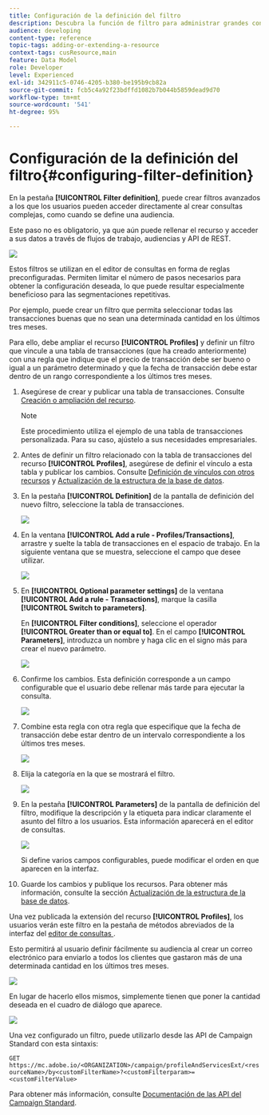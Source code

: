 ```yaml
---
title: Configuración de la definición del filtro
description: Descubra la función de filtro para administrar grandes conjuntos de datos.
audience: developing
content-type: reference
topic-tags: adding-or-extending-a-resource
context-tags: cusResource,main
feature: Data Model
role: Developer
level: Experienced
exl-id: 342911c5-0746-4205-b380-be195b9cb82a
source-git-commit: fcb5c4a92f23bdffd1082b7b044b5859dead9d70
workflow-type: tm+mt
source-wordcount: '541'
ht-degree: 95%

---
```


# Configuración de la definición del filtro{#configuring-filter-definition}

En la pestaña **[!UICONTROL Filter definition]**, puede crear filtros avanzados a los que los usuarios pueden acceder directamente al crear consultas complejas, como cuando se define una audiencia.

Este paso no es obligatorio, ya que aún puede rellenar el recurso y acceder a sus datos a través de flujos de trabajo, audiencias y API de REST.

![](assets/custom_resource_filter-definition.png)

Estos filtros se utilizan en el editor de consultas en forma de reglas preconfiguradas. Permiten limitar el número de pasos necesarios para obtener la configuración deseada, lo que puede resultar especialmente beneficioso para las segmentaciones repetitivas.

Por ejemplo, puede crear un filtro que permita seleccionar todas las transacciones buenas que no sean una determinada cantidad en los últimos tres meses.

Para ello, debe ampliar el recurso **[!UICONTROL Profiles]** y definir un filtro que vincule a una tabla de transacciones (que ha creado anteriormente) con una regla que indique que el precio de transacción debe ser bueno o igual a un parámetro determinado y que la fecha de transacción debe estar dentro de un rango correspondiente a los últimos tres meses.

1. Asegúrese de crear y publicar una tabla de transacciones. Consulte [Creación o ampliación del recurso](../../developing/using/creating-or-extending-the-resource.md).

   >[!NOTE]
   >
   >Este procedimiento utiliza el ejemplo de una tabla de transacciones personalizada. Para su caso, ajústelo a sus necesidades empresariales.

1. Antes de definir un filtro relacionado con la tabla de transacciones del recurso **[!UICONTROL Profiles]**, asegúrese de definir el vínculo a esta tabla y publicar los cambios. Consulte [Definición de vínculos con otros recursos](../../developing/using/configuring-the-resource-s-data-structure.md#defining-links-with-other-resources) y [Actualización de la estructura de la base de datos](../../developing/using/updating-the-database-structure.md).
1. En la pestaña **[!UICONTROL Definition]** de la pantalla de definición del nuevo filtro, seleccione la tabla de transacciones.

   ![](assets/custom_resource_filter-definition_example-empty.png)

1. En la ventana **[!UICONTROL Add a rule - Profiles/Transactions]**, arrastre y suelte la tabla de transacciones en el espacio de trabajo. En la siguiente ventana que se muestra, seleccione el campo que desee utilizar.

   ![](assets/custom_resource_filter-definition_example-field.png)

1. En **[!UICONTROL Optional parameter settings]** de la ventana **[!UICONTROL Add a rule - Transactions]**, marque la casilla **[!UICONTROL Switch to parameters]**.

   En **[!UICONTROL Filter conditions]**, seleccione el operador **[!UICONTROL Greater than or equal to]**. En el campo **[!UICONTROL Parameters]**, introduzca un nombre y haga clic en el signo más para crear el nuevo parámetro.

   ![](assets/custom_resource_filter-definition_example-parameter.png)

1. Confirme los cambios. Esta definición corresponde a un campo configurable que el usuario debe rellenar más tarde para ejecutar la consulta.

   ![](assets/custom_resource_filter-definition_ex_edit-rule.png)

1. Combine esta regla con otra regla que especifique que la fecha de transacción debe estar dentro de un intervalo correspondiente a los últimos tres meses.

   ![](assets/custom_resource_filter-definition_example.png)

1. Elija la categoría en la que se mostrará el filtro.

   ![](assets/custom_resource_filter-definition_category.png)

1. En la pestaña **[!UICONTROL Parameters]** de la pantalla de definición del filtro, modifique la descripción y la etiqueta para indicar claramente el asunto del filtro a los usuarios. Esta información aparecerá en el editor de consultas.

   ![](assets/custom_resource_filter-definition_parameters.png)

   Si define varios campos configurables, puede modificar el orden en que aparecen en la interfaz.

1. Guarde los cambios y publique los recursos. Para obtener más información, consulte la sección [Actualización de la estructura de la base de datos](../../developing/using/updating-the-database-structure.md).

Una vez publicada la extensión del recurso **[!UICONTROL Profiles]**, los usuarios verán este filtro en la pestaña de métodos abreviados de la interfaz del [editor de consultas ](../../automating/using/editing-queries.md).

Esto permitirá al usuario definir fácilmente su audiencia al crear un correo electrónico para enviarlo a todos los clientes que gastaron más de una determinada cantidad en los últimos tres meses.

![](assets/custom_resource_filter-definition_email-audience.png)

En lugar de hacerlo ellos mismos, simplemente tienen que poner la cantidad deseada en el cuadro de diálogo que aparece.

![](assets/custom_resource_filter-definition_email-audience_filter.png)

Una vez configurado un filtro, puede utilizarlo desde las API de Campaign Standard con esta sintaxis:

`GET https://mc.adobe.io/<ORGANIZATION>/campaign/profileAndServicesExt/<resourceName>/by<customFilterName>?<customFilterparam>=<customFilterValue>`

Para obtener más información, consulte [Documentación de las API del Campaign Standard](../../api/using/filtering.md#custom-filters).
